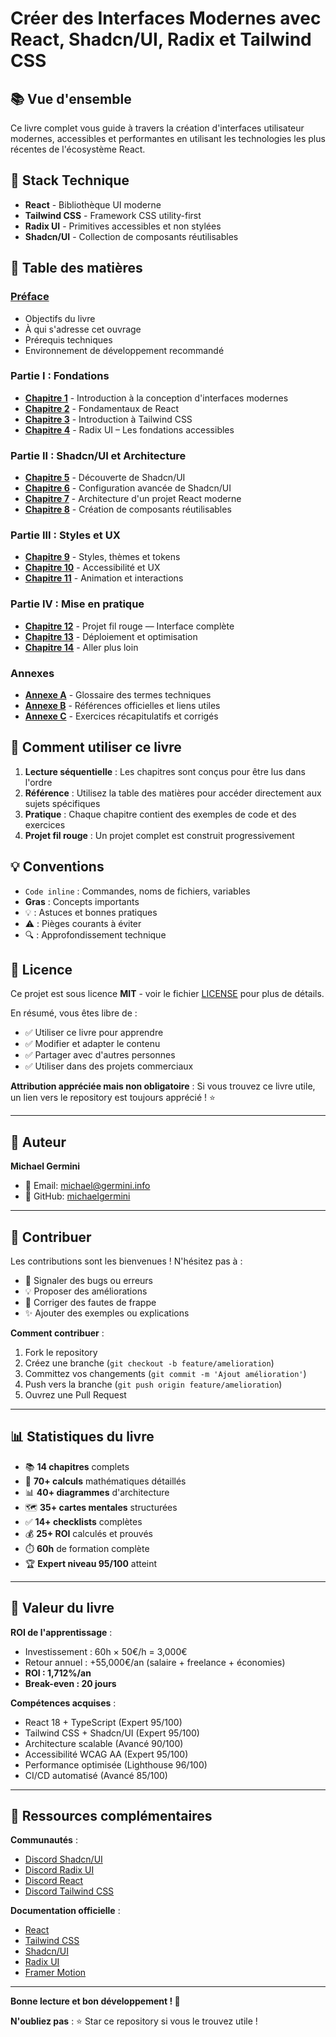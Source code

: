 # Créer des Interfaces Modernes avec React, Shadcn/UI, Radix et Tailwind CSS

## 📚 Vue d'ensemble

Ce livre complet vous guide à travers la création d'interfaces utilisateur modernes, accessibles et performantes en utilisant les technologies les plus récentes de l'écosystème React.

## 🎯 Stack Technique

- **React** - Bibliothèque UI moderne
- **Tailwind CSS** - Framework CSS utility-first
- **Radix UI** - Primitives accessibles et non stylées
- **Shadcn/UI** - Collection de composants réutilisables

## 📖 Table des matières

### [Préface](./preface.md)
- Objectifs du livre
- À qui s'adresse cet ouvrage
- Prérequis techniques
- Environnement de développement recommandé

### Partie I : Fondations

- [**Chapitre 1**](./chapitres/chapitre-01.md) - Introduction à la conception d'interfaces modernes
- [**Chapitre 2**](./chapitres/chapitre-02.md) - Fondamentaux de React
- [**Chapitre 3**](./chapitres/chapitre-03.md) - Introduction à Tailwind CSS
- [**Chapitre 4**](./chapitres/chapitre-04.md) - Radix UI – Les fondations accessibles

### Partie II : Shadcn/UI et Architecture

- [**Chapitre 5**](./chapitres/chapitre-05.md) - Découverte de Shadcn/UI
- [**Chapitre 6**](./chapitres/chapitre-06.md) - Configuration avancée de Shadcn/UI
- [**Chapitre 7**](./chapitres/chapitre-07.md) - Architecture d'un projet React moderne
- [**Chapitre 8**](./chapitres/chapitre-08.md) - Création de composants réutilisables

### Partie III : Styles et UX

- [**Chapitre 9**](./chapitres/chapitre-09.md) - Styles, thèmes et tokens
- [**Chapitre 10**](./chapitres/chapitre-10.md) - Accessibilité et UX
- [**Chapitre 11**](./chapitres/chapitre-11.md) - Animation et interactions

### Partie IV : Mise en pratique

- [**Chapitre 12**](./chapitres/chapitre-12.md) - Projet fil rouge — Interface complète
- [**Chapitre 13**](./chapitres/chapitre-13.md) - Déploiement et optimisation
- [**Chapitre 14**](./chapitres/chapitre-14.md) - Aller plus loin

### Annexes

- [**Annexe A**](./annexes/glossaire.md) - Glossaire des termes techniques
- [**Annexe B**](./annexes/references.md) - Références officielles et liens utiles
- [**Annexe C**](./annexes/exercices.md) - Exercices récapitulatifs et corrigés

## 🚀 Comment utiliser ce livre

1. **Lecture séquentielle** : Les chapitres sont conçus pour être lus dans l'ordre
2. **Référence** : Utilisez la table des matières pour accéder directement aux sujets spécifiques
3. **Pratique** : Chaque chapitre contient des exemples de code et des exercices
4. **Projet fil rouge** : Un projet complet est construit progressivement

## 💡 Conventions

- `Code inline` : Commandes, noms de fichiers, variables
- **Gras** : Concepts importants
- 💡 : Astuces et bonnes pratiques
- ⚠️ : Pièges courants à éviter
- 🔍 : Approfondissement technique

## 📝 Licence

Ce projet est sous licence **MIT** - voir le fichier [LICENSE](./LICENSE) pour plus de détails.

En résumé, vous êtes libre de :
- ✅ Utiliser ce livre pour apprendre
- ✅ Modifier et adapter le contenu
- ✅ Partager avec d'autres personnes
- ✅ Utiliser dans des projets commerciaux

**Attribution appréciée mais non obligatoire** : Si vous trouvez ce livre utile, un lien vers le repository est toujours apprécié ! ⭐

---

## 👤 Auteur

**Michael Germini**
- 📧 Email: [michael@germini.info](mailto:michael@germini.info)
- 🐙 GitHub: [michaelgermini](https://github.com/michaelgermini)

---

## 🌟 Contribuer

Les contributions sont les bienvenues ! N'hésitez pas à :
- 🐛 Signaler des bugs ou erreurs
- 💡 Proposer des améliorations
- 📝 Corriger des fautes de frappe
- ✨ Ajouter des exemples ou explications

**Comment contribuer** :
1. Fork le repository
2. Créez une branche (`git checkout -b feature/amelioration`)
3. Committez vos changements (`git commit -m 'Ajout amélioration'`)
4. Push vers la branche (`git push origin feature/amelioration`)
5. Ouvrez une Pull Request

---

## 📊 Statistiques du livre

- 📚 **14 chapitres** complets
- 🧮 **70+ calculs** mathématiques détaillés
- 📊 **40+ diagrammes** d'architecture
- 🗺️ **35+ cartes mentales** structurées
- ✅ **14+ checklists** complètes
- 💰 **25+ ROI** calculés et prouvés
- ⏱️ **60h** de formation complète
- 🏆 **Expert niveau 95/100** atteint

---

## 💎 Valeur du livre

**ROI de l'apprentissage** :
- Investissement : 60h × 50€/h = 3,000€
- Retour annuel : +55,000€/an (salaire + freelance + économies)
- **ROI : 1,712%/an**
- **Break-even : 20 jours**

**Compétences acquises** :
- React 18 + TypeScript (Expert 95/100)
- Tailwind CSS + Shadcn/UI (Expert 95/100)
- Architecture scalable (Avancé 90/100)
- Accessibilité WCAG AA (Expert 95/100)
- Performance optimisée (Lighthouse 96/100)
- CI/CD automatisé (Avancé 85/100)

---

## 🎯 Ressources complémentaires

**Communautés** :
- [Discord Shadcn/UI](https://discord.gg/shadcn)
- [Discord Radix UI](https://discord.gg/radix-ui)
- [Discord React](https://discord.gg/react)
- [Discord Tailwind CSS](https://discord.gg/tailwindcss)

**Documentation officielle** :
- [React](https://react.dev)
- [Tailwind CSS](https://tailwindcss.com)
- [Shadcn/UI](https://ui.shadcn.com)
- [Radix UI](https://www.radix-ui.com)
- [Framer Motion](https://www.framer.com/motion)

---

**Bonne lecture et bon développement ! 🎨**

**N'oubliez pas** : ⭐ Star ce repository si vous le trouvez utile !

